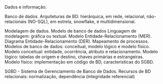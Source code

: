 Dados e informação.

Banco de dados.
Arquiteturas de BD: hierárquica, em rede, relacional, não-relacionais (NO-SQL), em estrela, snowflake, e multidimensional.

Modelagem de dados.
Modelo de banco de dados
Linguagem de modelagem: gráfica ou textual.
Modelo Entidade-Relacionamento (MER).
Diagrama Entidade-Relacionamento (DER).
Mapeamento de processos.
Modelos de banco de dados: conceitual, modelo lógico e modelo físico.
Modelo conceitual: entidade, ocorrência, atributo e relacionamento.
Modelo lógico: tabelas de origem e destino, chaves primárias e estrangeiras.
Modelo físico: implementação em código de BD, características do SGBD.

SGBD - Sistema de Gerenciamento de Banco de Dados.
Recursos de BD relacionais: normalização, dependência (integridade referencial)